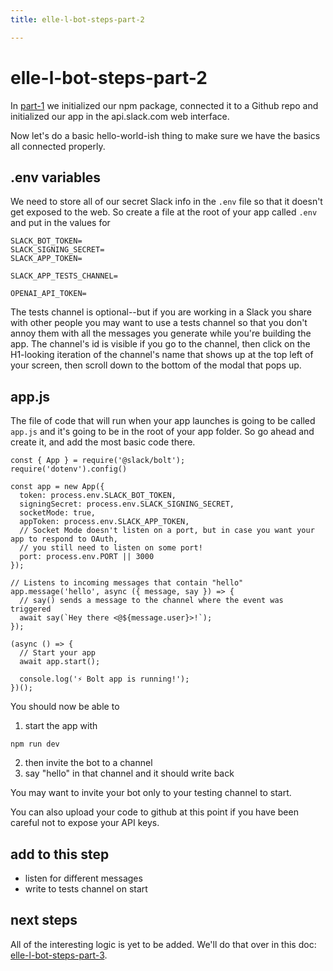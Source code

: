 ```yaml
---
title: elle-l-bot-steps-part-2

---
```


# elle-l-bot-steps-part-2

In [part-1](https://hackmd.io/bVlqWx4FTTeEYyf7CfTY3A) we initialized our npm package, connected it to a Github repo and initialized our app in the api.slack.com web interface.

Now let's do a basic hello-world-ish thing to make sure we have the basics all connected properly.

## .env variables

We need to store all of our secret Slack info in the `.env` file so that it doesn't get exposed to the web. So create a file at the root of your app called `.env` and put in the values for

```
SLACK_BOT_TOKEN=
SLACK_SIGNING_SECRET= 
SLACK_APP_TOKEN= 

SLACK_APP_TESTS_CHANNEL=

OPENAI_API_TOKEN=
```

The tests channel is optional--but if you are working in a Slack you share with other people you may want to use a tests channel so that you don't annoy them with all the messages you generate while you're building the app. The channel's id is visible if you go to the channel, then click on the H1-looking iteration of the channel's name that shows up at the top left of your screen, then scroll down to the bottom of the modal that pops up.

## app.js

The file of code that will run when your app launches is going to be called `app.js` and it's going to be in the root of your app folder. So go ahead and create it, and add the most basic code there.

```
const { App } = require('@slack/bolt');
require('dotenv').config()

const app = new App({
  token: process.env.SLACK_BOT_TOKEN,
  signingSecret: process.env.SLACK_SIGNING_SECRET,
  socketMode: true,
  appToken: process.env.SLACK_APP_TOKEN,
  // Socket Mode doesn't listen on a port, but in case you want your app to respond to OAuth,
  // you still need to listen on some port!
  port: process.env.PORT || 3000
});

// Listens to incoming messages that contain "hello"
app.message('hello', async ({ message, say }) => {
  // say() sends a message to the channel where the event was triggered
  await say(`Hey there <@${message.user}>!`);
});

(async () => {
  // Start your app
  await app.start();

  console.log('⚡️ Bolt app is running!');
})();
```

You should now be able to 
1. start the app with 

```
npm run dev
```

2. then invite the bot to a channel 
3. say "hello" in that channel and it should write back

You may want to invite your bot only to your testing channel to start.

You can also upload your code to github at this point if you have been careful not to expose your API keys.


## add to this step

- listen for different messages
- write to tests channel on start


## next steps

All of the interesting logic is yet to be added. We'll do that over in this doc: [elle-l-bot-steps-part-3](/PP5ewV6zT52xKLBbrYIgyg).